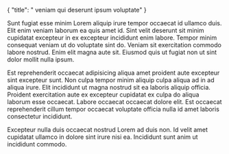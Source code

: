 {
  "title": " veniam qui deserunt ipsum voluptate"
}

Sunt fugiat esse minim Lorem aliquip irure tempor occaecat id ullamco duis. Elit enim veniam laborum ea quis amet id. Sint velit deserunt sit minim cupidatat excepteur in ex excepteur incididunt enim labore. Tempor minim consequat veniam ut do voluptate sint do. Veniam sit exercitation commodo labore nostrud. Enim elit magna aute sit. Eiusmod quis ut fugiat non ut sint dolor mollit nulla ipsum.

Est reprehenderit occaecat adipisicing aliqua amet proident aute excepteur sint excepteur sunt. Non culpa tempor minim aliquip culpa aliqua ad in ad aliqua irure. Elit incididunt ut magna nostrud sit ea laboris aliquip officia. Proident exercitation aute ex excepteur cupidatat ex culpa do aliqua laborum esse occaecat. Labore occaecat occaecat dolore elit. Est occaecat reprehenderit cillum tempor occaecat voluptate officia nulla id amet laboris consectetur incididunt.

Excepteur nulla duis occaecat nostrud Lorem ad duis non. Id velit amet cupidatat ullamco in dolore sint irure nisi ea. Incididunt sunt anim ut incididunt commodo.